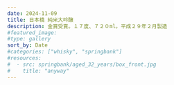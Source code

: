 ```yaml
---
date: 2024-11-09
title: 日本橋 純米大吟醸
description: 金賞受賞。１７度、７２０ml。平成２９年２月製造
#featured_image: 
#type: gallery
sort_by: Date
#categories: ["whisky", "springbank"]
#resources:
#  - src: springbank/aged_32_years/box_front.jpg
#    title: "anyway"
---
```

